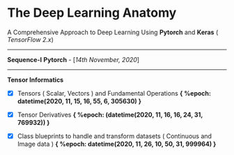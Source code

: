 # The Deep Learning Anatomy
A Comprehensive Approach to Deep Learning Using **Pytorch** 
and **Keras** ( *TensorFlow 2.x*)
***
**Sequence-I** **Pytorch** - [*14th November, 2020*]
***

**Tensor Informatics**

 - [x] Tensors ( Scalar, Vectors ) and Fundamental Operations  **{ %epoch: datetime(2020, 11, 15, 16, 55, 6, 305630) }**
 - [x] Tensor Derivatives **{ %epoch: (datetime(2020, 11, 16, 16, 24, 31, 769932)) }**
 - [x] Class blueprints to handle and transform datasets ( Continuous and Image data ) **{ %epoch: datetime(2020, 11, 26, 10, 50, 31, 999964) }**


 
